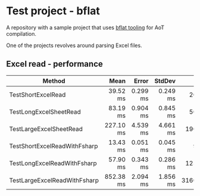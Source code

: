 # Test project - bflat
A repository with a sample project that uses
[bflat tooling](https://github.com/bflattened/bflat "Link to bflat project")
for AoT compilation.

One of the projects revolves around parsing Excel files.

## Excel read - performance
| Method                       | Mean      | Error    | StdDev   | Gen0        | Gen1      | Gen2      | Allocated  |
|----------------------------- |----------:|---------:|---------:|------------:|----------:|----------:|-----------:|
| TestShortExcelRead           |  39.52 ms | 0.299 ms | 0.249 ms |   2000.0000 |  333.3333 |         - |   16.76 MB |
| TestLongExcelSheetRead       |  83.19 ms | 0.904 ms | 0.845 ms |   5000.0000 | 1000.0000 |         - |   44.73 MB |
| TestLargeExcelSheetRead      | 227.10 ms | 4.539 ms | 4.661 ms |  19000.0000 | 4000.0000 | 1000.0000 |  151.98 MB |
| TestShortExcelReadWithFsharp |  13.43 ms | 0.051 ms | 0.045 ms |    953.1250 |   46.8750 |   15.6250 |    7.71 MB |
| TestLongExcelReadWithFsharp  |  57.90 ms | 0.343 ms | 0.286 ms |  12500.0000 |  250.0000 |         - |   101.6 MB |
| TestLargeExcelReadWithFsharp | 852.38 ms | 2.094 ms | 1.856 ms | 316000.0000 | 1000.0000 |         - | 2527.55 MB |
